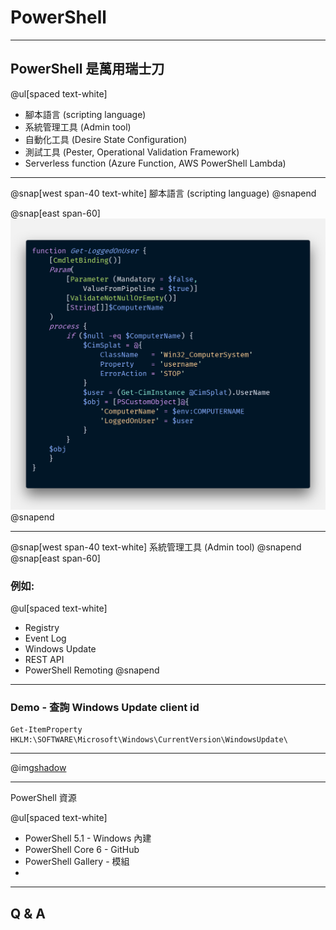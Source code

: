 # PowerShell

---
## PowerShell 是萬用瑞士刀
@ul[spaced text-white]
- 腳本語言 (scripting language)
- 系統管理工具 (Admin tool)
- 自動化工具 (Desire State Configuration)
- 測試工具 (Pester, Operational Validation Framework)
- Serverless function (Azure Function, AWS PowerShell Lambda)

---
@snap[west span-40 text-white]
腳本語言 (scripting language)
@snapend

@snap[east span-60]
![](assets/img/Get-LoggOnUser.png)
@snapend

---
@snap[west span-40 text-white]
系統管理工具 (Admin tool)
@snapend
@snap[east span-60]
### 例如:

@ul[spaced text-white]
- Registry
- Event Log
- Windows Update
- REST API
- PowerShell Remoting
@snapend

---

### Demo - 查詢 Windows Update client id

```
Get-ItemProperty HKLM:\SOFTWARE\Microsoft\Windows\CurrentVersion\WindowsUpdate\
```
---

@img[shadow](assets/img/whereisitsold.jpg)

---
PowerShell 資源

@ul[spaced text-white]
- PowerShell 5.1 - Windows 內建
- PowerShell Core 6 - GitHub
- PowerShell Gallery - 模組
-

---
## Q & A
